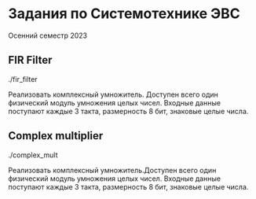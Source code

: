 # Задания по Системотехнике ЭВС
Осенний семестр 2023

## FIR Filter

./fir_filter

Реализовать комплексный умножитель. Доступен всего один физический модуль умножения целых чисел. Входные данные поступают каждые 3 такта, размерность 8 бит, знаковые целые числа.

## Complex multiplier 

./complex_mult

Реализовать комплексный умножитель.Доступен всего один физический модуль умножения целых чисел. Входные данные поступают каждые 3 такта, размерность 8 бит, знаковые целые числа.

